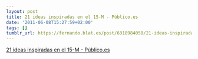 ```yaml
---
layout: post
title: 21 ideas inspiradas en el 15-M - Público.es
date: '2011-06-08T15:27:59+02:00'
tags: []
tumblr_url: https://fernando.blat.es/post/6318984058/21-ideas-inspiradas-en-el-15-m-p%C3%BAblicoes
---
```

[21 ideas inspiradas en el 15-M - Público.es](http://www.publico.es/espana/380220/21-ideas-inspiradas-en-el-15-m)  
